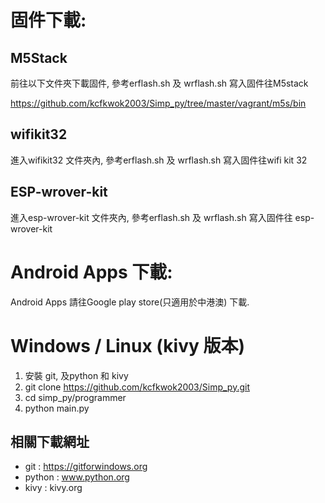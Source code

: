 # 固件下載:

## M5Stack

前往以下文件夾下載固件,  參考erflash.sh 及 wrflash.sh 寫入固件往M5stack

https://github.com/kcfkwok2003/Simp_py/tree/master/vagrant/m5s/bin


## wifikit32

進入wifikit32 文件夾內, 參考erflash.sh 及 wrflash.sh 寫入固件往wifi kit 32

## ESP-wrover-kit

進入esp-wrover-kit 文件夾內, 參考erflash.sh 及 wrflash.sh 寫入固件往 esp-wrover-kit

# Android Apps 下載:

Android Apps 請往Google play store(只適用於中港澳) 下載.

# Windows / Linux (kivy 版本)

1. 安裝 git, 及python 和 kivy
2. git clone https://github.com/kcfkwok2003/Simp_py.git
3. cd simp_py/programmer
4. python main.py

## 相關下載網址
* git : https://gitforwindows.org
* python : www.python.org
* kivy : kivy.org




